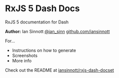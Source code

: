 # RxJS 5 Dash Docs

RxJS 5 documentation for Dash

**Author:** Ian Sinnott [@ian_sinn](https://twitter.com/ian_sinn) [github.com/iansinnott](https://github.com/iansinnott)

For...

* Instructions on how to generate
* Screenshots
* More info

Check out the README at [iansinnott/rxjs-dash-docset](https://github.com/iansinnott/rxjs-dash-docset)